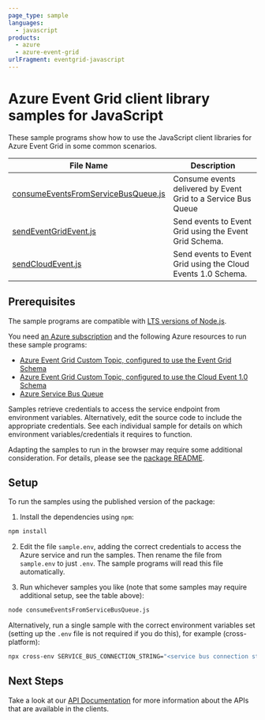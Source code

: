 ```yaml
---
page_type: sample
languages:
  - javascript
products:
  - azure
  - azure-event-grid
urlFragment: eventgrid-javascript
---
```


# Azure Event Grid client library samples for JavaScript

These sample programs show how to use the JavaScript client libraries for Azure Event Grid in some common scenarios.

| **File Name**                                                           | **Description**                                               |
| ----------------------------------------------------------------------- | ------------------------------------------------------------- |
| [consumeEventsFromServiceBusQueue.js][consumeeventsfromservicebusqueue] | Consume events delivered by Event Grid to a Service Bus Queue |
| [sendEventGridEvent.js][sendeventgridevent]                             | Send events to Event Grid using the Event Grid Schema.        |
| [sendCloudEvent.js][sendcloudevent]                                     | Send events to Event Grid using the Cloud Events 1.0 Schema.  |

## Prerequisites

The sample programs are compatible with [LTS versions of Node.js](https://github.com/nodejs/release#release-schedule).

You need [an Azure subscription][freesub] and the following Azure resources to run these sample programs:

- [Azure Event Grid Custom Topic, configured to use the Event Grid Schema][createinstance_azureeventgridcustomtopic,configuredtousetheeventgridschema]
- [Azure Event Grid Custom Topic, configured to use the Cloud Event 1.0 Schema][createinstance_azureeventgridcustomtopic,configuredtousethecloudevent1.0schema]
- [Azure Service Bus Queue][createinstance_azureservicebusqueue]

Samples retrieve credentials to access the service endpoint from environment variables. Alternatively, edit the source code to include the appropriate credentials. See each individual sample for details on which environment variables/credentials it requires to function.

Adapting the samples to run in the browser may require some additional consideration. For details, please see the [package README][package].

## Setup

To run the samples using the published version of the package:

1. Install the dependencies using `npm`:

```bash
npm install
```

2. Edit the file `sample.env`, adding the correct credentials to access the Azure service and run the samples. Then rename the file from `sample.env` to just `.env`. The sample programs will read this file automatically.

3. Run whichever samples you like (note that some samples may require additional setup, see the table above):

```bash
node consumeEventsFromServiceBusQueue.js
```

Alternatively, run a single sample with the correct environment variables set (setting up the `.env` file is not required if you do this), for example (cross-platform):

```bash
npx cross-env SERVICE_BUS_CONNECTION_STRING="<service bus connection string>" SERVICE_BUS_QUEUE_NAME="<service bus queue name>" node consumeEventsFromServiceBusQueue.js
```

## Next Steps

Take a look at our [API Documentation][apiref] for more information about the APIs that are available in the clients.

[consumeeventsfromservicebusqueue]: https://github.com/Azure/azure-sdk-for-js/blob/main/sdk/eventgrid/eventgrid/samples/v4/javascript/consumeEventsFromServiceBusQueue.js
[sendeventgridevent]: https://github.com/Azure/azure-sdk-for-js/blob/main/sdk/eventgrid/eventgrid/samples/v4/javascript/sendEventGridEvent.js
[sendcloudevent]: https://github.com/Azure/azure-sdk-for-js/blob/main/sdk/eventgrid/eventgrid/samples/v4/javascript/sendCloudEvent.js
[apiref]: https://docs.microsoft.com/javascript/api/@azure/eventgrid
[freesub]: https://azure.microsoft.com/free/
[createinstance_azureeventgridcustomtopic,configuredtousetheeventgridschema]: https://docs.microsoft.com/azure/event-grid/scripts/event-grid-cli-create-custom-topic
[createinstance_azureeventgridcustomtopic,configuredtousethecloudevent1.0schema]: https://docs.microsoft.com/azure/event-grid/scripts/event-grid-cli-create-custom-topic
[createinstance_azureservicebusqueue]: https://docs.microsoft.com/azure/service-bus-messaging/service-bus-quickstart-portal
[package]: https://github.com/Azure/azure-sdk-for-js/tree/main/sdk/eventgrid/eventgrid/README.md